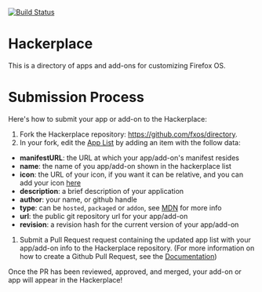 [![Build Status](https://travis-ci.org/fxos/directory.svg?branch=master)](https://travis-ci.org/fxos/directory)

# Hackerplace
This is a directory of apps and add-ons for customizing Firefox OS.

# Submission Process
Here's how to submit your app or add-on to the Hackerplace:

1. Fork the Hackerplace repository: https://github.com/fxos/directory.
1. In your fork, edit the [App List](https://github.com/fxos/directory/blob/master/app/apps.json) by adding an item with the follow data:
  * **manifestURL**: the URL at which your app/add-on's manifest resides
  * **name**: the name of you app/add-on shown in the hackerplace list
  * **icon**: the URL of your icon, if you want it can be relative, and you can add your icon [here](https://github.com/fxos/directory/tree/master/app/img/app_icons)
  * **description**: a brief description of your application
  * **author**: your name, or github handle
  * **type**: can be `hosted`, `packaged` or `addon`, see [MDN](https://developer.mozilla.org/en-US/Marketplace/Options/Packaged_or_hosted) for more info
  * **url**: the public git repository url for your app/add-on
  * **revision**: a revision hash for the current version of your app/add-on
1. Submit a Pull Request request containing the updated app list with your app/add-on info to the Hackerplace repository. (For more information on how to create a Github Pull Request, see the [Documentation](https://help.github.com/articles/creating-a-pull-request/))

Once the PR has been reviewed, approved, and merged, your add-on or app will appear in the Hackerplace!
